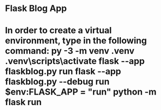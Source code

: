 <h1>Flask Blog App<h1>
<p>
In order to create a virtual environment, type in the following command:
py -3 -m venv .venv
.venv\scripts\activate 
flask --app flaskblog.py run
flask --app flaskblog.py --debug run
$env:FLASK_APP = "run"
python -m flask run
</p>